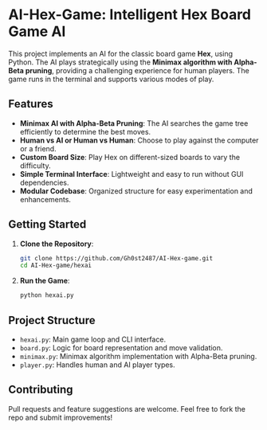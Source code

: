 # AI-Hex-Game: Intelligent Hex Board Game AI

This project implements an AI for the classic board game **Hex**, using Python. The AI plays strategically using the **Minimax algorithm with Alpha-Beta pruning**, providing a challenging experience for human players. The game runs in the terminal and supports various modes of play.

## Features

* **Minimax AI with Alpha-Beta Pruning**: The AI searches the game tree efficiently to determine the best moves.
* **Human vs AI or Human vs Human**: Choose to play against the computer or a friend.
* **Custom Board Size**: Play Hex on different-sized boards to vary the difficulty.
* **Simple Terminal Interface**: Lightweight and easy to run without GUI dependencies.
* **Modular Codebase**: Organized structure for easy experimentation and enhancements.

## Getting Started

1. **Clone the Repository**:

   ```bash
   git clone https://github.com/Gh0st2487/AI-Hex-game.git
   cd AI-Hex-game/hexai
   ```

2. **Run the Game**:

   ```bash
   python hexai.py
   ```

## Project Structure

* `hexai.py`: Main game loop and CLI interface.
* `board.py`: Logic for board representation and move validation.
* `minimax.py`: Minimax algorithm implementation with Alpha-Beta pruning.
* `player.py`: Handles human and AI player types.

## Contributing

Pull requests and feature suggestions are welcome. Feel free to fork the repo and submit improvements!

